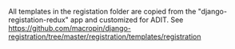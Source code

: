All templates in the registation folder are copied from the "django-registation-redux" app and customized for ADIT.
See https://github.com/macropin/django-registration/tree/master/registration/templates/registration